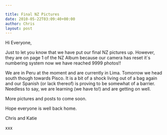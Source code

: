 ```yaml
---

title: Final NZ Pictures
date: 2010-05-22T03:09:40+00:00
author: Chris
layout: post
---
```

Hi Everyone,

Just to let you know that we have put our final NZ pictures up. However, they are on page 1 of the NZ Album because our camera has reset it´s numbering system now we have reached 9999 photos!!

We are in Peru at the moment and are currently in Lima. Tomorrow we head south though towards Pisco. It is a bit of a shock living out of a bag again and our Spanish (or lack thereof) is proving to be somewhat of a barrier. Needless to say, we are learning (we have to!) and are getting on well.

More pictures and posts to come soon.

Hope everyone is well back home.

Chris and Katie

xxx